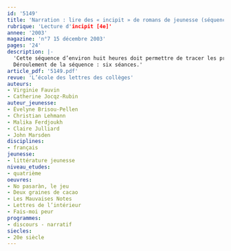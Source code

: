 ```yaml
---
id: '5149'
title: 'Narration : lire des « incipit » de romans de jeunesse (séquence)'
rubrique: 'Lecture d'incipit [4e]'
annee: '2003'
magazine: 'n°7 15 décembre 2003'
pages: '24'
description: |-
  'Cette séquence d’environ huit heures doit permettre de tracer les principaux axes du programme et d’amener les élèves à lire en travaillant sur les différentes fonctions de l’incipit. Elle peut également servir, en début d’année scolaire, à présenter le programme à la classe tout en la mettant très vite au travail. Pour ce faire, cet article présente un corpus de quatre incipit empruntés à des genres de récits variés, tous puisés dans la littérature de jeunesse : « Deux Graines de cacao » introduit la critique sociale au XVIIIe siècle ; « Les Mauvaises Notes » présentent le récit d’adolescence ; « No pasarán », annonce le fantastique et « Lettres de l’intérieur » illustre le genre épistolaire. Parce qu’elle s’appuie sur des incipit, cette séquence incite souvent spontanément de nombreux élèves à lire la suite d’un ou plusieurs de ces romans, sachant par ailleurs qu’ils leur seront proposés au fil de l’année en lecture cursive.
  Déroulement de la séquence : six séances.'
article_pdf: '5149.pdf'
revue: 'L’école des lettres des collèges'
auteurs:
- Virginie Fauvin
- Catherine Jocqz-Rubin
auteur_jeunesse:
- Évelyne Brisou-Pellen
- Christian Lehmann
- Malika Ferdjoukh
- Claire Julliard
- John Marsden
disciplines:
- français
jeunesse:
- littérature jeunesse
niveau_etudes:
- quatrième
oeuvres:
- No pasaràn, le jeu
- Deux graines de cacao
- Les Mauvaises Notes
- Lettres de l’intérieur
- Fais-moi peur
programmes:
- discours - narratif
siecles:
- 20e siècle
---
```


